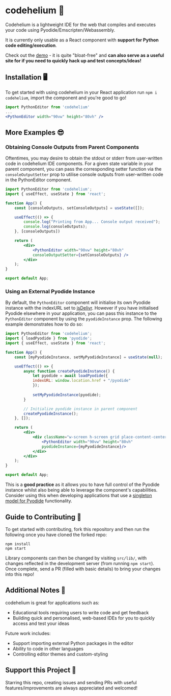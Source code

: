 # codehelium 👾

Codehelium is a lightweight IDE for the web that compiles and executes your code using Pyodide/Emscripten/Webassembly.

It is currently only usable as a React component with **support for Python code editing/execution**.

Check out the [demo](https://dillondesilva.github.io/codehelium/) - it is quite "bloat-free" and **can also serve as a useful site for if you need to quickly hack up and test concepts/ideas!**

## Installation 🖥️

To get started with using codehelium in your React application run `npm i codehelium`, import the component and you're good to go!
```jsx
import PythonEditor from 'codehelium'
...
<PythonEditor width="90vw" height="80vh" />
```
## More Examples 😎

### Obtaining Console Outputs from Parent Components
Oftentimes, you may desire to obtain the stdout or stderr from user-written code in codehelium IDE components. For a given state variable in your parent component, you can pass the corresponding setter function via the `consoleOutputSetter` prop to utilise console outputs from user-written code in the PythonEditor component.
```jsx
import PythonEditor from 'codehelium';
import { useEffect, useState } from 'react';

function App() {
    const [consoleOutputs, setConsoleOutputs] = useState([]);

    useEffect(() => {
        console.log("Printing from App... Console output received");
        console.log(consoleOutputs);
    }, [consoleOutputs])

    return (
        <div>
            <PythonEditor width="90vw" height="80vh" 
            consoleOutputSetter={setConsoleOutputs} />
        </div>
    );
}

export default App;
```
### Using an External Pyodide Instance
By default, the `PythonEditor` component will initialise its own Pyodide instance with the indexURL set to [jsDelivr](https://www.jsdelivr.com/). However if you have initialised Pyodide elsewhere in your application, you can pass this instance to the `PythonEditor` component by using the `pyodideInstance` prop. The following example demonstrates how to do so:
```jsx
import PythonEditor from 'codehelium';
import { loadPyodide } from 'pyodide';
import { useEffect, useState } from 'react';

function App() {
    const [myPyodideInstance, setMyPyodideInstance] = useState(null);

    useEffect(() => {
        async function createPyodideInstance() {
            let pyodide = await loadPyodide({
            indexURL: window.location.href + "/pyodide"
            });
            
            setMyPyodideInstance(pyodide);
        }

        // Initialize pyodide instance in parent component
        createPyodideInstance();
    }, []);

    return (
        <div>
            <div className="w-screen h-screen grid place-content-center">
                <PythonEditor width="90vw" height="80vh"
                pyodideInstance={myPyodideInstance}/>
            </div>
        </div>
    );
}

export default App;
```
This is a **good practice** as it allows you to have full control of the Pyodide instance whilst also being able to leverage the component's capabilities. Consider using this when developing applications that use a [singleton model for Pyodide](https://adamemery.dev/articles/pyodide-react) functionality.
## Guide to Contributing 🫶
To get started with contributing, fork this repository and then run the following once you have cloned the forked repo:
```
npm install
npm start
```
Library components can then be changed by visiting `src/lib/`, with changes reflected in the development server (from running `npm start`). Once complete, send a PR (filled with basic details) to bring your changes into this repo!

## Additional Notes 📝

codehelium is great for applications such as:
- Educational tools requiring users to write code and get feedback
- Building quick and personalised, web-based IDEs for you to quickly access and test your ideas

Future work includes:
- Support importing external Python packages in the editor
- Ability to code in other languages
- Controlling editor themes and custom-styling

## Support this Project 💛
Starring this repo, creating issues and sending PRs with useful features/improvements are always appreciated and welcomed!
